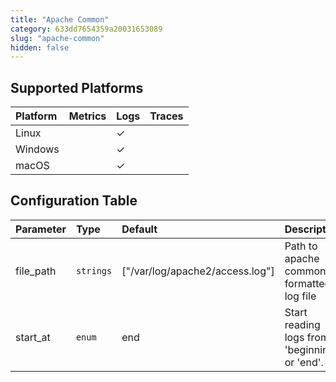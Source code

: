 ```yaml
---
title: "Apache Common"
category: 633dd7654359a20031653089
slug: "apache-common"
hidden: false
---
```

## Supported Platforms

| Platform | Metrics | Logs | Traces |
| :------- | :------ | :--- | :----- |
| Linux    |         | ✓    |        |
| Windows  |         | ✓    |        |
| macOS    |         | ✓    |        |

## Configuration Table

| Parameter | Type      | Default                         | Description                                   |
| :-------- | :-------- | :------------------------------ | :-------------------------------------------- |
| file_path | `strings` | ["/var/log/apache2/access.log"] | Path to apache common formatted log file      |
| start_at  | `enum`    | end                             | Start reading logs from 'beginning' or 'end'. |